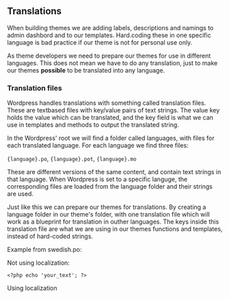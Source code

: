 ## Translations

When building themes we are adding labels, descriptions and namings to admin dashbord and to our templates. Hard.coding these in one specific language is bad practice if our theme is not for personal use only. 

As theme developers we need to prepare our themes for use in different languages. This does not mean we have to do any translation, just to make our themes **possible** to be translated into any language.

### Translation files
Wordpress handles translations with something called translation files. These are textbased files with key/value pairs of text strings. The value key holds the value which can be translated, and the key field is what we can use in templates and methods to output the translated string.

In the Wordpress' root we will find a folder called languages, with files for each translated language. For each language we find three files:

`{language}.po`, `{language}.pot`, `{language}.mo`

These are different versions of the same content, and contain text strings in that language. When Wordpress is set to a specific languge, the corresponding files are loaded from the language folder and their strings are used.

Just like this we can prepare our themes for translations. By creating a language folder in our theme's folder, with one translation file which will work as a blueprint for translation in outher languages. The keys inside this translation file are what we are using in our themes functions and templates, instead of hard-coded strings.

Example from swedish.po:

Not using localization:

`<?php echo 'your_text'; ?>`

Using localization
	
<?php _e('your_text', 'theme_name'); ?>





